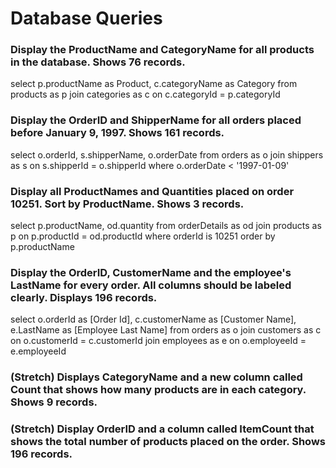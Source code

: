 # Database Queries

### Display the ProductName and CategoryName for all products in the database. Shows 76 records.

select p.productName as Product, c.categoryName as Category
from products as p
join categories as c on c.categoryId = p.categoryId

### Display the OrderID and ShipperName for all orders placed before January 9, 1997. Shows 161 records.

select o.orderId, s.shipperName, o.orderDate
from orders as o
join shippers as s on s.shipperId = o.shipperId
where o.orderDate < '1997-01-09'

### Display all ProductNames and Quantities placed on order 10251. Sort by ProductName. Shows 3 records.

select p.productName, od.quantity
from orderDetails as od
join products as p on p.productId = od.productId
where orderId is 10251
order by p.productName

### Display the OrderID, CustomerName and the employee's LastName for every order. All columns should be labeled clearly. Displays 196 records.

select o.orderId as [Order Id], c.customerName as [Customer Name], e.LastName as [Employee Last Name]
from orders as o
join customers as c on o.customerId = c.customerId
join employees as e on o.employeeId = e.employeeId

### (Stretch)  Displays CategoryName and a new column called Count that shows how many products are in each category. Shows 9 records.

### (Stretch) Display OrderID and a  column called ItemCount that shows the total number of products placed on the order. Shows 196 records. 